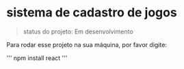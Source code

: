 <h1>sistema de cadastro de jogos</h1>

> status do projeto: Em desenvolvimento

Para rodar esse projeto na sua máquina, por favor digite:

'''
npm install react
'''
